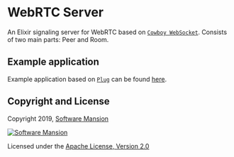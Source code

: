 # WebRTC Server

An Elixir signaling server for WebRTC based on [`Cowboy WebSocket`](https://ninenines.eu/docs/en/cowboy/2.6/manual/cowboy_websocket/). Consists of two main parts: Peer and Room.

## Example application
Example application based on [`Plug`](https://hexdocs.pm/plug/) can be found [here](https://github.com/membraneframework/webrtc-server/tree/master/example).

## Copyright and License

Copyright 2019, [Software Mansion](https://swmansion.com/?utm_source=git&utm_medium=readme&utm_campaign=membrane)

[![Software Mansion](https://membraneframework.github.io/static/logo/swm_logo_readme.png)](https://swmansion.com/?utm_source=git&utm_medium=readme&utm_campaign=membrane)

Licensed under the [Apache License, Version 2.0](LICENSE)
